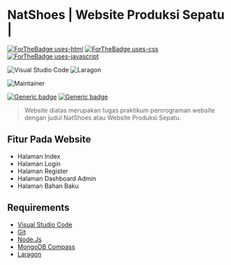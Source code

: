 # NatShoes | Website Produksi Sepatu |

[![ForTheBadge uses-html](http://ForTheBadge.com/images/badges/uses-html.svg)](http://ForTheBadge.com) [![ForTheBadge uses-css](http://ForTheBadge.com/images/badges/uses-css.svg)](http://ForTheBadge.com) [![ForTheBadge uses-javascript](http://ForTheBadge.com/images/badges/uses-javascript.svg)](http://ForTheBadge.com)

![Visual Studio Code](https://img.shields.io/badge/Visual%20Studio%20Code-0078d7.svg?style=for-the-badge&logo=visual-studio-code&logoColor=white) ![Laragon](https://img.shields.io/badge/Laragon-0E83CD?style=for-the-badge&logo=Laragon&logoColor=white)

![Maintainer](https://img.shields.io/badge/Author-MohammadJoenathan|2218060|-purple)

[![Generic badge](https://img.shields.io/badge/Release-version4-purple.svg)](https://shields.io/) [![Generic badge](https://img.shields.io/badge/UpdatedAt-Sunday,_Mey_19,_2024-purple.svg)](https://shields.io/)

> Website diatas merupakan tugas praktikum pemrograman website dengan judul NatShoes atau Website Produksi Sepatu.

## Fitur Pada Website 

- Halaman Index
- Halaman Login
- Halaman Register
- Halaman Dashboard Admin
- Halaman Bahan Baku

## Requirements

- [Visual Studio Code](https://code.visualstudio.com/Download)
- [Git](https://git-scm.com/download/win)
- [Node.Js](https://nodejs.org/dist/v21.6.2/node-v21.6.2-x64.msi)
- [MongoDB Compass](https://www.mongodb.com/try/download/compass) 
- [Laragon](https://github.com/leokhoa/laragon/releases/download/6.0.0/laragon-wamp.exe)
